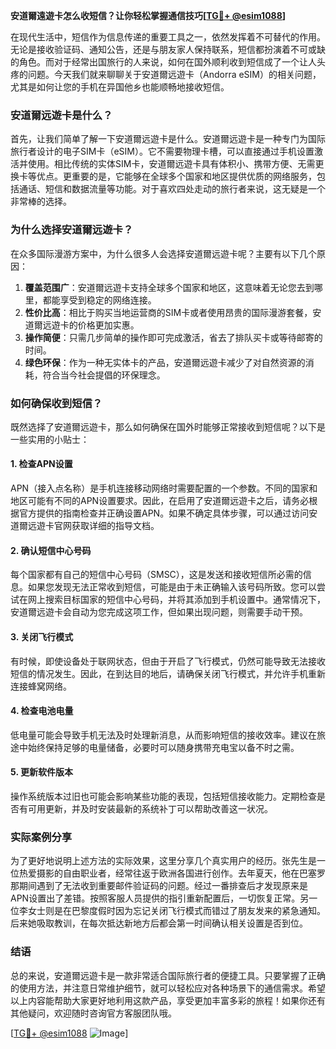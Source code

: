 **安道爾遠遊卡怎么收短信？让你轻松掌握通信技巧[[TG💪+ @esim1088](https://t.me/s/esim1088)]**

在现代生活中，短信作为信息传递的重要工具之一，依然发挥着不可替代的作用。无论是接收验证码、通知公告，还是与朋友家人保持联系，短信都扮演着不可或缺的角色。而对于经常出国旅行的人来说，如何在国外顺利收到短信成了一个让人头疼的问题。今天我们就来聊聊关于安道爾远遊卡（Andorra eSIM）的相关问题，尤其是如何让您的手机在异国他乡也能顺畅地接收短信。

### 安道爾远遊卡是什么？

首先，让我们简单了解一下安道爾远遊卡是什么。安道爾远遊卡是一种专门为国际旅行者设计的电子SIM卡（eSIM）。它不需要物理卡槽，可以直接通过手机设置激活并使用。相比传统的实体SIM卡，安道爾远遊卡具有体积小、携带方便、无需更换卡等优点。更重要的是，它能够在全球多个国家和地区提供优质的网络服务，包括通话、短信和数据流量等功能。对于喜欢四处走动的旅行者来说，这无疑是一个非常棒的选择。

### 为什么选择安道爾远遊卡？

在众多国际漫游方案中，为什么很多人会选择安道爾远遊卡呢？主要有以下几个原因：

1. **覆盖范围广**：安道爾远遊卡支持全球多个国家和地区，这意味着无论您去到哪里，都能享受到稳定的网络连接。
2. **性价比高**：相比于购买当地运营商的SIM卡或者使用昂贵的国际漫游套餐，安道爾远遊卡的价格更加实惠。
3. **操作简便**：只需几步简单的操作即可完成激活，省去了排队买卡或等待邮寄的时间。
4. **绿色环保**：作为一种无实体卡的产品，安道爾远遊卡减少了对自然资源的消耗，符合当今社会提倡的环保理念。

### 如何确保收到短信？

既然选择了安道爾远遊卡，那么如何确保在国外时能够正常接收到短信呢？以下是一些实用的小贴士：

#### 1. 检查APN设置
APN（接入点名称）是手机连接移动网络时需要配置的一个参数。不同的国家和地区可能有不同的APN设置要求。因此，在启用了安道爾远遊卡之后，请务必根据官方提供的指南检查并正确设置APN。如果不确定具体步骤，可以通过访问安道爾远遊卡官网获取详细的指导文档。

#### 2. 确认短信中心号码
每个国家都有自己的短信中心号码（SMSC），这是发送和接收短信所必需的信息。如果您发现无法正常收到短信，可能是由于未正确输入该号码所致。您可以尝试在网上搜索目标国家的短信中心号码，并将其添加到手机设置中。通常情况下，安道爾远遊卡会自动为您完成这项工作，但如果出现问题，则需要手动干预。

#### 3. 关闭飞行模式
有时候，即使设备处于联网状态，但由于开启了飞行模式，仍然可能导致无法接收短信的情况发生。因此，在到达目的地后，请确保关闭飞行模式，并允许手机重新连接蜂窝网络。

#### 4. 检查电池电量
低电量可能会导致手机无法及时处理新消息，从而影响短信的接收效率。建议在旅途中始终保持足够的电量储备，必要时可以随身携带充电宝以备不时之需。

#### 5. 更新软件版本
操作系统版本过旧也可能会影响某些功能的表现，包括短信接收能力。定期检查是否有可用更新，并及时安装最新的系统补丁可以帮助改善这一状况。

### 实际案例分享

为了更好地说明上述方法的实际效果，这里分享几个真实用户的经历。张先生是一位热爱摄影的自由职业者，经常往返于欧洲各国进行创作。去年夏天，他在巴塞罗那期间遇到了无法收到重要邮件验证码的问题。经过一番排查后才发现原来是APN设置出了差错。按照客服人员提供的指引重新配置后，一切恢复正常。另一位李女士则是在巴黎度假时因为忘记关闭飞行模式而错过了朋友发来的紧急通知。后来她吸取教训，在每次抵达新地方后都会第一时间确认相关设置是否到位。

### 结语

总的来说，安道爾远遊卡是一款非常适合国际旅行者的便捷工具。只要掌握了正确的使用方法，并注意日常维护细节，就可以轻松应对各种场景下的通信需求。希望以上内容能帮助大家更好地利用这款产品，享受更加丰富多彩的旅程！如果你还有其他疑问，欢迎随时咨询官方客服团队哦。

[[TG💪+ @esim1088](https://t.me/s/esim1088) ![Image](https://i.postimg.cc/4NQfJmqS/Snipaste-2025-05-13-00-14-12.png)]